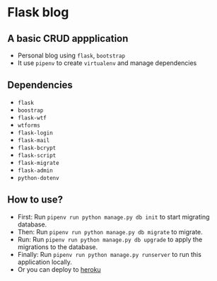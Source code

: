 # Flask blog
## A basic CRUD appplication

- Personal blog using `flask`, `bootstrap`
- It use `pipenv` to create `virtualenv` and manage dependencies

## Dependencies

- `flask`
- `boostrap`
- `flask-wtf`
- `wtforms`
- `flask-login`
- `flask-mail`
- `flask-bcrypt`
- `flask-script`
- `flask-migrate`
- `flask-admin`
- `python-dotenv`

## How to use?
* First: Run `pipenv run python manage.py db init` to start migrating database.
* Then: Run `pipenv run python manage.py db migrate` to migrate.
* Run: Run `pipenv run python manage.py db upgrade` to apply the migrations to the database.
* Finally: Run `pipenv run python manage.py runserver` to run this application locally. 
* Or you can deploy to [heroku](https://heroku.com)